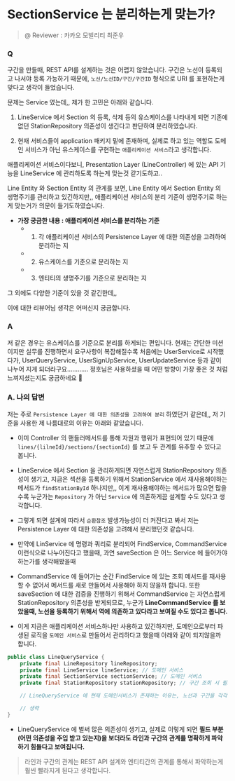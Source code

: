 # SectionService 는 분리하는게 맞는가?

> @ Reviewer : 카카오 모빌리티 최준우

### Q

구간을 만들때, REST API를 설계하는 것은 어렵지 않았습니다. 구간은 노선이 등록되고 나서야 등록 가능하기 때문에, `노선/노선ID/구간/구간ID` 형식으로 URI 를 표현하는게 맞다고 생각이 들었습니다.

문제는 Service 였는데,, 제가 한 고민은 아래와 같습니다.

1. LineService 에서 Section 의 등록, 삭제 등의 유스케이스를 나타내게 되면 기존에 없던 StationRepository 의존성이 생긴다고 판단하여 분리하였습니다.

2. 현재 서비스들이 application 패키지 밑에 존재하며, 실제로 하고 있는 역할도 도메인 서비스가 아닌 유스케이스를 구현하는 `애플리케이션 서비스`라고 생각합니다. 

애플리케이션 서비스이다보니, Presentation Layer (LineController) 에 있는 API 기능을 LineService 에 관리하도록 하는게 맞는것 같기도하고..

Line Entity 와 Section Entity 의 관게를 보면, Line Entity 에서 Section Entity 의 생명주기를 관리하고 있긴하지만,, 애플리케이션 서비스의 분리 기준이 생명주기로 하는게 맞는거가 의문이 들기도하였습니다.

- __가장 궁금한 내용 : 애플리케이션 서비스를 분리하는 기준__
    - 1. 각 애플리케이션 서비스의 Persistence Layer 에 대한 의존성을 고려하여 분리하는 지
    - 2. 유스케이스를 기준으로 분리하는 지
    - 3. 엔티티의 생명주기를 기준으로 분리하는 지

그 외에도 다양한 기준이 있을 것 같긴한데,, 

이에 대한 리뷰어님 생각은 어떠신지 궁금합니다.

### A

저 같은 경우는 유스케이스를 기준으로 분리를 하게되는 편입니다. 현재는 간단한 미션이지만 실무를 진행하면서 요구사항이 복잡해질수록 처음에는 UserService로 시작했다가, UserQueryService, UserSignUpService, UserUpdateService 등과 같이 나누어 지게 되더라구요............
정호님은 사용하셨을 때 어떤 방향이 가장 좋은 것 처럼 느껴지셨는지도 궁금하네요 👀

### A. 나의 답변

저는 주로 `Persistence Layer 에 대한 의존성을 고려하여 분리` 하였던거 같은데,,
저 기준을 사용한 제 나름대로의 이유는 아래와 같았습니다.

- 이미 Controller 의 핸들러메서드를 통해 자원과 행위가 표현되어 있기 때문에
`lines/{lilneId}/sections/{sectionId}` 를 보고 두 관계를 유추할 수 있다고 봅니다.

- LineService 에서 Section 을 관리하게되면 자연스럽게 StationRepository 의존성이
생기고, 지금은 섹션을 등록하기 위해서 StationService 에서 재사용해야하는 메서드가 `findStationById` 하나지만,, 이게 재사용해야하는 메서드가 많으면 많을 수록 누군가는 `Repository` 가 아닌 `Service` 에 의존하게끔 설계할 수도 있다고 생각합니다.

- 그렇게 되면 설계에 따라서 `순환참조` 발생가능성이 더 커진다고 봐서 저는 Persistence Layer 에 대한 의존성을 고려해서 분리했던것 같습니다.

- 만약에 LinService 에 명령과 쿼리로 분리되어 FindService, CommandService 이런식으로 나누어진다고 했을때, 과연 saveSection 은 어느 Service 에 들어가야 하는가를 생각해봤을때

- CommandService 에 들어가는 순간 FindService 에 있는 조회 메서드를 재사용할 수 없어서 메서드를 새로 만들어서 사용해야 하지 않을까 합니다. 또한 saveSection 에 대한 검증을 진행하기 위해서 CommandService 는 자연스럽게 StationRepository 의존성을 받게되므로, 누군가 __LineCommandService 를 보았을때, 노선을 등록하기 위해서 역에 의존하고 있다라고 보여질 수도 있다고 봅니다.__

- 이게 지금은 애플리케이션 서비스하나만 사용하고 있긴하지만, 도메인으로부터 파생된 로직을 `도메인 서비스`로 만들어서 관리하다고 했을때 아래와 같이 되지않을까 합니다.

```java
public class LineQueryService {
    private final LineRepository lineRepository;
    private final LineService lineService; // 도메인 서비스
    private final SectionService sectionService; // 도메인 서비스
    private final StationRepository stationRepository; // 구간 조회 시 필요

    // LineQueryService 에 현재 도메인서비스가 존재하는 이유는, 노선과 구간을 각각 조회할때 필요한 도메인 로직이 있다고 가정

    // 생략
}
```

- LineQueryService 에 벌써 많은 의존성이 생기고, 실제로 이렇게 되면 __필드 부분(어떤 의존성을 주입 받고 있는지)을 보더라도 라인과 구간의 관계를 명확하게 파악하기 힘들다고 보여집니다.__

> 라인과 구간의 관계는 REST API 설계와 엔티티간의 관계를 통해서 파악하는게 훨씬 빨라지게 된다고 생각합니다.
